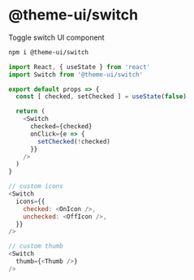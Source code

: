 
# @theme-ui/switch

Toggle switch UI component

```sh
npm i @theme-ui/switch
```

```js
import React, { useState } from 'react'
import Switch from '@theme-ui/switch'

export default props => {
  const [ checked, setChecked ] = useState(false)

  return (
    <Switch
      checked={checked}
      onClick={e => {
        setChecked(!checked)
      }}
    />
  )
}
```

```js
// custom icons
<Switch
  icons={{
    checked: <OnIcon />,
    unchecked: <OffIcon />,
  }}
/>
```

```js
// custom thumb
<Switch
  thumb={<Thumb />}
/>
```

